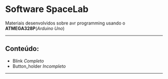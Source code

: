 # Software SpaceLab

Materiais desenvolvidos sobre avr programming usando o **ATMEGA328P**(*Arduino Uno*)

---

## Conteúdo:

* Blink  *Completo*
* Button_holder *Incompleto*

---
